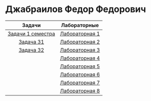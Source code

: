 # Джабраилов Федор Федорович
Задачи   | Лабораторные | 
| :-: | :-: | 
| <a href="https://github.com/fedyad99/pr/blob/master/FirstSemestr.md">Задачи 1 семестра</a>    |<a href="https://github.com/fedyad99/pr/blob/master/lab1/1.md">Лабораторная 1</a>    |
| <a href="https://github.com/fedyad99/pr/blob/master/tasks/T31.cpp">Задача 31</a>     | <a href="https://github.com/fedyad99/pr/blob/master/lab2/2.md">Лабораторная 2</a>| 
| <a href="https://github.com/fedyad99/pr/blob/master/tasks/T32.cpp">Задача 32</a>    | <a href="https://github.com/fedyad99/pr/blob/master/lab3/3.md">Лабораторная 3</a>|
|    |<a href="https://github.com/fedyad99/pr/blob/master/lab4/lab4.md"><a href="https://github.com/fedyad99/pr/blob/master/lab4/4.md">Лабораторная 4</a></a>|
|     | <a href="https://github.com/fedyad99/pr/blob/master/lab5/5.md">Лабораторная 5</a> |
|     | <a href="https://github.com/fedyad99/pr/blob/master/lab6/6.md">Лабораторная 6</a> |
|  | <a href="https://github.com/fedyad99/pr/blob/master/lab7/lab7.md">Лабораторная 7</a>  |
|  | <a href="https://github.com/fedyad99/pr/blob/master/lab8/lab8.md">Лабораторная 8</a>  |
